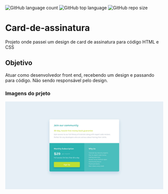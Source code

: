 ![GitHub language count](https://img.shields.io/github/languages/count/felipelink07/card-de-assinatura?color=635DFF&style=flat-square)
![GitHub top language](https://img.shields.io/github/languages/top/felipelink07/card-de-assinatura?color=635DFF&style=flat-square)
![GitHub repo size](https://img.shields.io/github/repo-size/felipelink07/card-de-assinatura?color=635DFF&style=flat-square)


# Card-de-assinatura

<p>Projeto onde passei um design de card de assinatura para código HTML e CSS</p>

## Objetivo
Atuar como desenvolvedor front end, recebendo um design e passando para código. Não sendo responsável pelo design.

### Imagens do prjeto

![](https://github.com/felipelink07/card-de-assinatura/blob/main/design/desktop-design.jpg)

